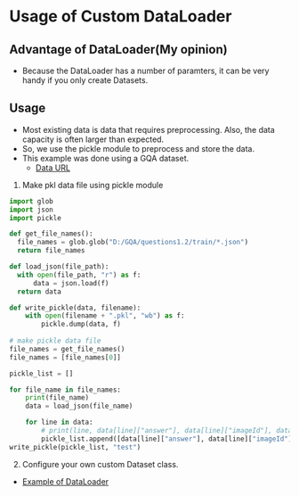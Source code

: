 # Usage of Custom DataLoader

## Advantage of DataLoader(My opinion)
- Because the DataLoader has a number of paramters, it can be very handy if you only create Datasets.

## Usage
- Most existing data is data that requires preprocessing. Also, the data capacity is often larger than expected.
- So, we use the pickle module to preprocess and store the data.
- This example was done using a GQA dataset.
  - [Data URL](https://cs.stanford.edu/people/dorarad/gqa/download.html)

1. Make pkl data file using pickle module
```python
import glob
import json
import pickle

def get_file_names():
  file_names = glob.glob("D:/GQA/questions1.2/train/*.json")
  return file_names

def load_json(file_path):
  with open(file_path, "r") as f:
      data = json.load(f)
  return data

def write_pickle(data, filename):
    with open(filename + ".pkl", "wb") as f:
        pickle.dump(data, f)
    
# make pickle data file
file_names = get_file_names()
file_names = [file_names[0]]

pickle_list = []

for file_name in file_names:
    print(file_name)
    data = load_json(file_name)

    for line in data:
        # print(line, data[line]["answer"], data[line]["imageId"], data[line]["question"])
        pickle_list.append([data[line]["answer"], data[line]["imageId"], data[line]["question"]])
write_pickle(pickle_list, "test")
```

2. Configure your own custom Dataset class.
  - [Example of DataLoader](https://github.com/leaderj1001/Vision-Language/blob/master/Pytorch-DataLoader-Example/main.py)
